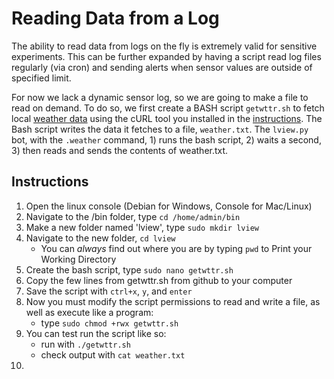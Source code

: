 # Reading Data from a Log

The ability to read data from logs on the fly is extremely valid for sensitive experiments. This can be further expanded by having a script read log files regularly (via cron) and sending alerts when sensor values are outside of specified limit. 

For now we lack a dynamic sensor log, so we are going to make a file to read on demand. To do so, we first create a BASH script `getwttr.sh` to fetch local [weather data](http://wttr.in) using the cURL tool you installed in the [instructions](../instructions). The Bash script writes the data it fetches to a file, `weather.txt`. The `lview.py` bot, with the `.weather` command, 1) runs the bash script, 2) waits a second, 3) then reads and sends the contents of weather.txt.

## Instructions
1. Open the linux console (Debian for Windows, Console for Mac/Linux)
2. Navigate to the /bin folder, type `cd /home/admin/bin`
3. Make a new folder named 'lview', type `sudo mkdir lview`
4. Navigate to the new folder, `cd lview`
   - You can *always* find out where you are by typing `pwd` to Print your Working Directory
5. Create the bash script, type `sudo nano getwttr.sh`
6. Copy the few lines from getwttr.sh from github to your computer
7. Save the script with `ctrl+x`, `y`, and `enter`
8. Now you must modify the script permissions to read and write a file, as well as execute like a program:
   - type `sudo chmod +rwx getwttr.sh`
9. You can test run the script like so:
   - run with `./getwttr.sh`
   - check output with `cat weather.txt`
10. 
